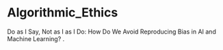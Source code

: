 # Algorithmic_Ethics
Do as I Say, Not as I as I Do: How Do We Avoid Reproducing Bias in AI and Machine Learning? .

